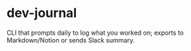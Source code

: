 # dev-journal
CLI that prompts daily to log what you worked on; exports to Markdown/Notion or sends Slack summary.

